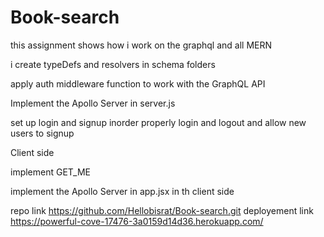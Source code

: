 # Book-search


<bisrat Mengesha>

this assignment shows how i work on the graphql and all MERN

i create typeDefs and resolvers in schema folders

apply auth middleware function to work with the GraphQL API

Implement the Apollo Server in server.js

set up login and signup inorder properly login and logout 
and allow new users to signup 

Client side

implement GET_ME 

implement the Apollo Server in app.jsx in th client side 


repo link https://github.com/Hellobisrat/Book-search.git
deployement link https://powerful-cove-17476-3a0159d14d36.herokuapp.com/



